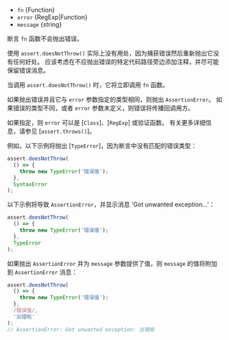 <!-- YAML
added: v0.1.21
changes:
  - version: v5.11.0, v4.4.5
    pr-url: https://github.com/nodejs/node/pull/2407
    description: The `message` parameter is respected now.
  - version: v4.2.0
    pr-url: https://github.com/nodejs/node/pull/3276
    description: The `error` parameter can now be an arrow function.
-->
* `fn` {Function}
* `error` {RegExp|Function}
* `message` {string}

断言 `fn` 函数不会抛出错误。

使用 `assert.doesNotThrow()` 实际上没有用处，因为捕获错误然后重新抛出它没有任何好处。
应该考虑在不应抛出错误的特定代码路径旁边添加注释，并尽可能保留错误消息。

当调用 `assert.doesNotThrow()` 时，它将立即调用 `fn` 函数。

如果抛出错误并且它与 `error` 参数指定的类型相同，则抛出 `AssertionError`。
如果错误的类型不同，或者 `error` 参数未定义，则错误将传播回调用方。

如果指定，则 `error` 可以是 [`Class`]、[`RegExp`] 或验证函数。
有关更多详细信息，请参见 [`assert.throws()`]。

例如，以下示例将抛出 [`TypeError`]，因为断言中没有匹配的错误类型：


<!-- eslint-disable no-restricted-syntax -->
```js
assert.doesNotThrow(
  () => {
    throw new TypeError('错误值');
  },
  SyntaxError
);
```

以下示例将导致 `AssertionError`，并显示消息 'Got unwanted exception...'：

<!-- eslint-disable no-restricted-syntax -->
```js
assert.doesNotThrow(
  () => {
    throw new TypeError('错误值');
  },
  TypeError
);
```

如果抛出 `AssertionError` 并为 `message` 参数提供了值，则 `message` 的值将附加到 `AssertionError` 消息：

<!-- eslint-disable no-restricted-syntax -->
```js
assert.doesNotThrow(
  () => {
    throw new TypeError('错误值');
  },
  /错误值/,
  '出错啦'
);
// AssertionError: Got unwanted exception: 出错啦
```

